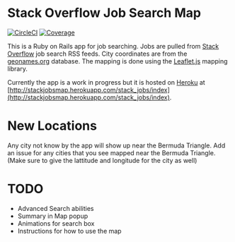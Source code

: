 # Stack Overflow Job Search Map

[![CircleCI](https://circleci.com/gh/tuckerrc/jobs_map.svg?style=svg)](https://circleci.com/gh/tuckerrc/jobs_map)
[![Coverage](https://tuckerrc.github.io/jobs_map/coverage_badge_total.svg)](https://tuckerrc.github.io/jobs_map/index.html)

This is a Ruby on Rails app for job searching.  Jobs are pulled from [Stack Overflow](http://stackoverflow.com/jobs) job search RSS feeds.  City coordinates are from the [geonames.org](http://www.geonames.org/) database. The mapping is done using the [Leaflet.js](http://leafletjs.com/) mapping library.

Currently the app is a work in progress but it is hosted on [Heroku](https://www.heroku.com/) at [http://stackjobsmap.herokuapp.com/stack_jobs/index](http://stackjobsmap.herokuapp.com/stack_jobs/index).


# New Locations

Any city not know by the app will show up near the Bermuda Triangle.  Add an issue for any cities that you see mapped near the Bermuda Triangle. (Make sure to give the lattitude and longitude for the city as well)


# TODO

- Advanced Search abilities
- Summary in Map popup
- Animations for search box
- Instructions for how to use the map
